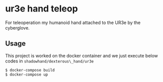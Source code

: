 ur3e hand teleop
================

For teleoperation my humanoid hand attached to the UR3e by the cyberglove.

Usage
-----

This project is worked on the docker container and we just execute below codes in `shadowhand/dexterous\_hand/ur3e`

  ```
  $ docker-compose build
  $ docker-compose up
  ```
